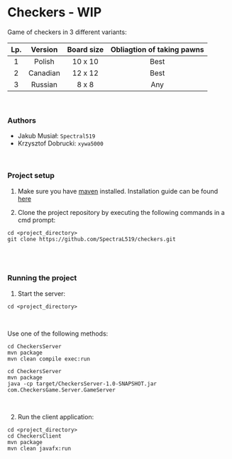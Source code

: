 # Checkers - WIP
Game of checkers in 3 different variants:

| Lp. | Version  | Board size | Obliagtion of taking pawns |
| :-: | :------: | :--------: | :------------------------: |
| 1   | Polish   | 10 x 10    | Best                       |
| 2   | Canadian | 12 x 12    | Best                       |
| 3   | Russian  | 8 x 8      | Any                        | 

<br />

### Authors

* Jakub Musiał: `Spectral519`
* Krzysztof Dobrucki: `xywa5000`

<br />

### Project setup

1. Make sure you have [maven](https://maven.apache.org/download.cgi) installed. Installation guide can be found [here](https://phoenixnap.com/kb/install-maven-windows)

2. Clone the project repository by executing the following commands in a cmd prompt:

```
cd <project_directory>
git clone https://github.com/SpectraL519/checkers.git
```

<br />
<br />


### Running the project

1. Start the server:

```
cd <project_directory>
```

<br />

Use one of the following methods:

```
cd CheckersServer
mvn package
mvn clean compile exec:run
```

```
cd CheckersServer
mvn package
java -cp target/CheckersServer-1.0-SNAPSHOT.jar com.CheckersGame.Server.GameServer
```

<br />


2. Run the client application:

```
cd <project_directory>
cd CheckersClient
mvn package
mvn clean javafx:run
```